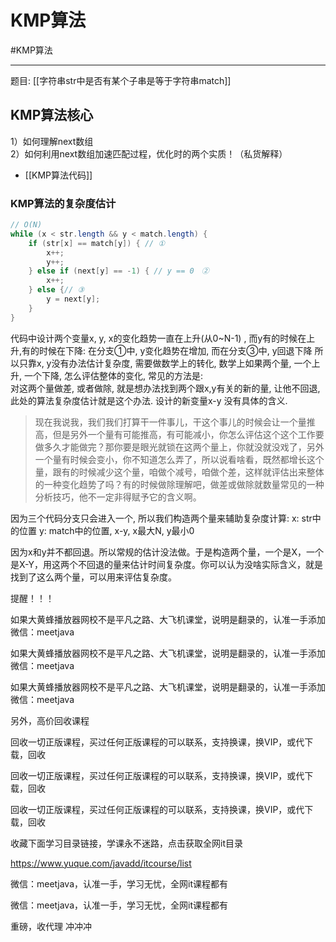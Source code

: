 # KMP算法

#KMP算法 

---

题目: [[字符串str中是否有某个子串是等于字符串match]]


## KMP算法核心

1）如何理解next数组  
2）如何利用next数组加速匹配过程，优化时的两个实质！（私货解释）  

- [[KMP算法代码]]

### KMP算法的复杂度估计

```java
// O(N)
while (x < str.length && y < match.length) {
    if (str[x] == match[y]) { // ①
        x++;
        y++;
    } else if (next[y] == -1) { // y == 0　②
        x++;
    } else {// ③
        y = next[y];
    }
}

```


代码中设计两个变量x, y,   x的变化趋势一直在上升(从0~N-1) , 而y有的时候在上升,有的时候在下降:
在分支①中, y变化趋势在增加, 而在分支③中, y回退下降
所以只靠x, y没有办法估计复杂度, 需要做数学上的转化, 
数学上如果两个量, 一个上升, 一个下降, 怎么评估整体的变化, 常见的方法是:  
对这两个量做差, 或者做除, 就是想办法找到两个跟x,y有关的新的量, 让他不回退,此处的算法复杂度估计就是这个办法. 设计的新变量x-y 没有具体的含义.


>现在我说我，我们我们打算干一件事儿，干这个事儿的时候会让一个量推高，但是另外一个量有可能推高，有可能减小，你怎么评估这个这个工作要做多久才能做完？那你要是眼光就锁在这两个量上，你就没就没戏了，另外一个量有时候会变小，你不知道怎么弄了，所以说看啥看，既然都增长这个量，跟有的时候减少这个量，咱做个减号，咱做个差，这样就评估出来整体的一种变化趋势了吗？有的时候做除理解吧，做差或做除就数量常见的一种分析技巧，他不一定非得赋予它的含义啊。


因为三个代码分支只会进入一个,  所以我们构造两个量来辅助复杂度计算:
 x: str中的位置
 y: match中的位置, x-y, x最大N, y最小0

 因为x和y并不都回退。所以常规的估计没法做。于是构造两个量，一个是X，一个是X-Y，用这两个不回退的量来估计时间复杂度。你可以认为没啥实际含义，就是找到了这么两个量，可以用来评估复杂度。

 



提醒！！！ 

如果大黄蜂播放器网校不是平凡之路、大飞机课堂，说明是翻录的，认准一手添加微信：meetjava 

如果大黄蜂播放器网校不是平凡之路、大飞机课堂，说明是翻录的，认准一手添加微信：meetjava 

如果大黄蜂播放器网校不是平凡之路、大飞机课堂，说明是翻录的，认准一手添加微信：meetjava 

另外，高价回收课程 

回收一切正版课程，买过任何正版课程的可以联系，支持换课，换VIP，或代下载，回收 

回收一切正版课程，买过任何正版课程的可以联系，支持换课，换VIP，或代下载，回收 

回收一切正版课程，买过任何正版课程的可以联系，支持换课，换VIP，或代下载，回收 

收藏下面学习目录链接，学课永不迷路，点击获取全网it目录 

https://www.yuque.com/javadd/itcourse/list 

微信：meetjava，认准一手，学习无忧，全网it课程都有 

微信：meetjava，认准一手，学习无忧，全网it课程都有 

重磅，收代理 冲冲冲 